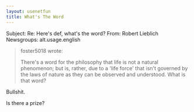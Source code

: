 ```yaml
---
layout: usenetfun
title: What's The Word
---
```



 Subject: Re: Here's def, what's the word? 
From: Robert Lieblich 
Newsgroups: alt.usage.english
> foster5018 wrote:
> 
> There's a word for the philosophy that
> life is not a natural phenomenon; but
> is, rather, due to a 'life force' that
> isn't governed by the laws of nature as
> they can be observed and understood.
> What is that word?

Bullshit.

Is there a prize?


   